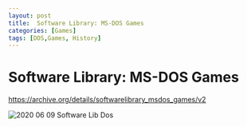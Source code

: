 ```yaml
---
layout: post
title:  Software Library: MS-DOS Games
categories: [Games]
tags: [DOS,Games, History]
--- 
```

# Software Library: MS-DOS Games

https://archive.org/details/softwarelibrary_msdos_games/v2

![2020 06 09 Software Lib Dos](../pic/2020-06-09-software-lib-dos.png)